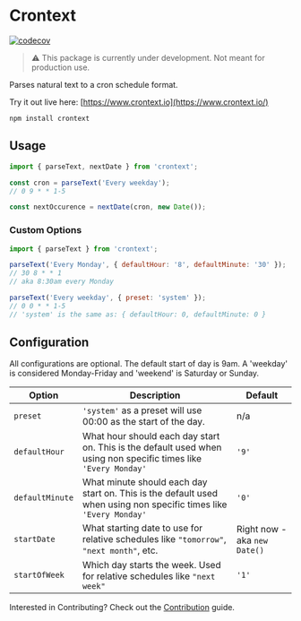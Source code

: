 # Crontext

[![codecov](https://codecov.io/gh/rautio/crontext/graph/badge.svg?token=2D9ALEL4AD)](https://codecov.io/gh/rautio/crontext)

> :warning: This package is currently under development. Not meant for production use.

Parses natural text to a cron schedule format.

Try it out live here: [https://www.crontext.io](https://www.crontext.io/)

```
npm install crontext
```

## Usage

```js
import { parseText, nextDate } from 'crontext';

const cron = parseText('Every weekday');
// 0 9 * * 1-5

const nextOccurence = nextDate(cron, new Date());
```

### Custom Options

```js
import { parseText } from 'crontext';

parseText('Every Monday', { defaultHour: '8', defaultMinute: '30' });
// 30 8 * * 1
// aka 8:30am every Monday

parseText('Every weekday', { preset: 'system' });
// 0 0 * * 1-5
// 'system' is the same as: { defaultHour: 0, defaultMinute: 0 }
```

## Configuration

All configurations are optional. The default start of day is 9am. A 'weekday' is considered Monday-Friday and 'weekend' is Saturday or Sunday.

| Option          | Description                                                                                                        | Default                      |
| --------------- | ------------------------------------------------------------------------------------------------------------------ | ---------------------------- |
| `preset`        | `'system'` as a preset will use 00:00 as the start of the day.                                                     | n/a                          |
| `defaultHour`   | What hour should each day start on. This is the default used when using non specific times like `'Every Monday'`   | `'9'`                        |
| `defaultMinute` | What minute should each day start on. This is the default used when using non specific times like `'Every Monday'` | `'0'`                        |
| `startDate`     | What starting date to use for relative schedules like `"tomorrow"`, `"next month"`, etc.                           | Right now - aka `new Date()` |
| `startOfWeek`   | Which day starts the week. Used for relative schedules like `"next week"`                                          | `'1'`                        |

Interested in Contributing? Check out the [Contribution](./CONTRIBUTING.md) guide.
